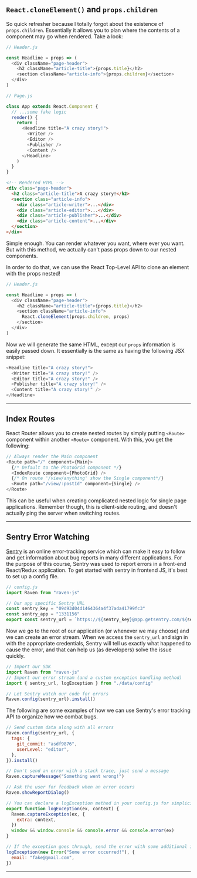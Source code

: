 ## `React.cloneElement()` and `props.children`

So quick refresher because I totally forgot about the existence of `props.children`. Essentially it allows you to plan where the contents of a component may go when rendered. Take a look:

```js
// Header.js

const Headline = props => (
  <div className="page-header">
    <h2 className="article-title">{props.title}</h2>
    <section className="article-info">{props.children}</section>
  </div>
)
```

```js
// Page.js

class App extends React.Component {
  // ...some fake logic
  render() {
    return (
      <Headline title="A crazy story!">
        <Writer />
        <Editor />
        <Publisher />
        <Content />
      </Headline>
    )
  }
}
```

```html
<!-- Rendered HTML -->
<div class="page-header">
  <h2 class="article-title">A crazy story!</h2>
  <section class="article-info">
    <div class="article-writer">...</div>
    <div class="article-editor">...</div>
    <div class="article-publisher">...</div>
    <div class="article-content">...</div>
  </section>
</div>
```

Simple enough. You can render whatever you want, where ever you want. But with this method, we actually can't pass props down to our nested components.

In order to do that, we can use the React Top-Level API to clone an element with the props nested!

```js
// Header.js

const Headline = props => (
  <div className="page-header">
    <h2 className="article-title">{props.title}</h2>
    <section className="article-info">
      React.cloneElement(props.children, props)
    </section>
  </div>
)
```

Now we will generate the same HTML, except our `props` information is easily passed down. It essentially is the same as having the following JSX snippet:

```js
<Headline title="A crazy story!">
  <Writer title="A crazy story!" />
  <Editor title="A crazy story!" />
  <Publisher title="A crazy story!" />
  <Content title="A crazy story!" />
</Headline>
```

---

## Index Routes

React Router allows you to create nested routes by simply putting `<Route>` component within another `<Route>` component. With this, you get the following:

```js
// Always render the Main component
<Route path="/" component={Main}>
  {/* Default to the PhotoGrid component */}
  <IndexRoute component={PhotoGrid} />
  {/* On route '/view/anything' show the Single component*/}
  <Route path="/view/:postId" component={Single} />
</Route>
```

This can be useful when creating complicated nested logic for single page applications. Remember though, this is client-side routing, and doesn't actually ping the server when switching routes.

---

## Sentry Error Watching

[Sentry](sentry.io) is an online error-tracking service which can make it easy to follow and get information about bug reports in many different applications. For the purpose of this course, Sentry was used to report errors in a front-end React/Redux application. To get started with sentry in frontend JS, it's best to set up a config file.

```js
// config.js
import Raven from "raven-js"

// Our app specific Sentry URL
const sentry_key = "09d93d04d1464364a4f37ada41799fc3"
const sentry_app = "1331156"
export const sentry_url = `https://${sentry_key}@app.getsentry.com/${sentry_app}`
```

Now we go to the root of our application (or whenever we may choose) and we can create an error stream. When we access the `sentry_url` and sign in with the appropriate credentials, Sentry will tell us exactly what happened to cause the error, and that can help us (as developers) solve the issue quickly.

```js
// Import our SDK
import Raven from "raven-js"
// Import our error stream (and a custom exception handling method)
import { sentry_url, logException } from "./data/config"

// Let Sentry watch our code for errors
Raven.config(sentry_url).install()
```

The following are some examples of how we can use Sentry's error tracking API to organize how we combat bugs.

```js
// Send custom data along with all errors
Raven.config(sentry_url, {
  tags: {
    git_commit: "asdf9876",
    userLevel: "editor",
  },
}).install()

// Don't send an error with a stack trace, just send a message
Raven.captureMessage("Something went wrong!")

// Ask the user for feedback when an error occurs
Raven.showReportDialog()

// You can declare a logException method in your config.js for simplicity
export function logException(ex, context) {
  Raven.captureException(ex, {
    extra: context,
  })
  window && window.console && console.error && console.error(ex)
}

// If the exception goes through, send the error with some additional info
logException(new Error("Some error occurred!"), {
  email: "fake@gmail.com",
})
```

---

